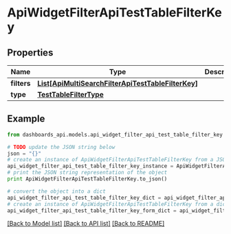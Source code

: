 # ApiWidgetFilterApiTestTableFilterKey


## Properties
Name | Type | Description | Notes
------------ | ------------- | ------------- | -------------
**filters** | [**List[ApiMultiSearchFilterApiTestTableFilterKey]**](ApiMultiSearchFilterApiTestTableFilterKey.md) |  | [optional] 
**type** | [**TestTableFilterType**](TestTableFilterType.md) |  | [optional] 

## Example

```python
from dashboards_api.models.api_widget_filter_api_test_table_filter_key import ApiWidgetFilterApiTestTableFilterKey

# TODO update the JSON string below
json = "{}"
# create an instance of ApiWidgetFilterApiTestTableFilterKey from a JSON string
api_widget_filter_api_test_table_filter_key_instance = ApiWidgetFilterApiTestTableFilterKey.from_json(json)
# print the JSON string representation of the object
print ApiWidgetFilterApiTestTableFilterKey.to_json()

# convert the object into a dict
api_widget_filter_api_test_table_filter_key_dict = api_widget_filter_api_test_table_filter_key_instance.to_dict()
# create an instance of ApiWidgetFilterApiTestTableFilterKey from a dict
api_widget_filter_api_test_table_filter_key_form_dict = api_widget_filter_api_test_table_filter_key.from_dict(api_widget_filter_api_test_table_filter_key_dict)
```
[[Back to Model list]](../README.md#documentation-for-models) [[Back to API list]](../README.md#documentation-for-api-endpoints) [[Back to README]](../README.md)


